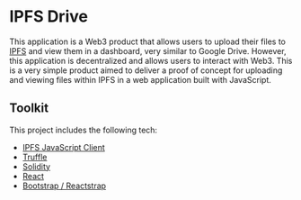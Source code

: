 # IPFS Drive

This application is a Web3 product that allows users to upload their files to [IPFS](https://ipfs.io/) and view them in a dashboard, very similar to Google Drive. However, this application is decentralized and allows users to interact with Web3. This is a very simple product aimed to deliver a proof of concept for uploading and viewing files within IPFS in a web application built with JavaScript.

## Toolkit

This project includes the following tech:

- [IPFS JavaScript Client](https://js.ipfs.io/)
- [Truffle](https://trufflesuite.com/)
- [Solidity](https://soliditylang.org/)
- [React](https://reactjs.org/)
- [Bootstrap / Reactstrap](https://getbootstrap.com/)
